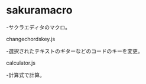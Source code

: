 # sakuramacro

-サクラエディタのマクロ。


changechordskey.js

-選択されたテキストのギターなどのコードのキーを変更。


calculator.js

-計算式で計算。


